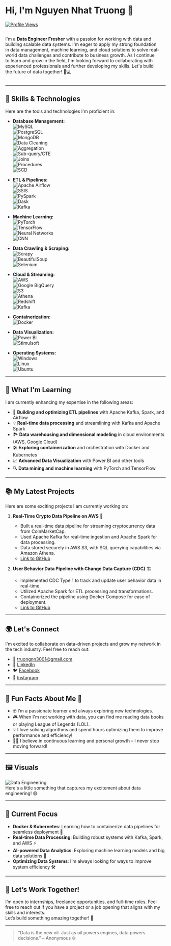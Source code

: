 # Hi, I'm Nguyen Nhat Truong 👋  
[![Profile Views](https://komarev.com/ghpvc/?username=truongnn3001&style=flat)](https://github.com/truongnn3001)

<div style="display: flex; align-items: center;">
    <p style="flex: 2; margin-right: 20px;">I'm a <strong>Data Engineer Fresher</strong> with a passion for working with data and building scalable data systems. I'm eager to apply my strong foundation in data management, machine learning, and cloud solutions to solve real-world data challenges and contribute to business growth. As I continue to learn and grow in the field, I'm looking forward to collaborating with experienced professionals and further developing my skills. Let's build the future of data together! 🚀💻</p>

</div>

---
## 🚀 **Skills & Technologies**  
Here are the tools and technologies I'm proficient in:

- **Database Management:**  
  ![MySQL](https://img.shields.io/badge/MySQL-4479A1?style=flat&logo=mysql&logoColor=white)  
  ![PostgreSQL](https://img.shields.io/badge/PostgreSQL-336791?style=flat&logo=postgresql&logoColor=white)  
  ![MongoDB](https://img.shields.io/badge/MongoDB-47A248?style=flat&logo=mongodb&logoColor=white)  
  ![Data Cleaning](https://img.shields.io/badge/Data%20Cleaning-FF6F00?style=flat&logo=python&logoColor=white)  
  ![Aggregation](https://img.shields.io/badge/Aggregation-00A3E0?style=flat&logo=python&logoColor=white)  
  ![Sub-query/CTE](https://img.shields.io/badge/Sub-query%2FCTE-FFA500?style=flat&logo=python&logoColor=white)  
  ![Joins](https://img.shields.io/badge/Joins-FF1493?style=flat&logo=python&logoColor=white)  
  ![Procedures](https://img.shields.io/badge/Procedures-008080?style=flat&logo=python&logoColor=white)  
  ![SCD](https://img.shields.io/badge/SCD-8A2BE2?style=flat&logo=python&logoColor=white)

- **ETL & Pipelines:**  
  ![Apache Airflow](https://img.shields.io/badge/Apache%20Airflow-0E1E25?style=flat&logo=apache-airflow&logoColor=white)  
  ![SSIS](https://img.shields.io/badge/SSIS-0085CA?style=flat&logo=microsoft-sql-server-integration-services&logoColor=white)  
  ![PySpark](https://img.shields.io/badge/PySpark-FC7C00?style=flat&logo=apache-spark&logoColor=white)  
  ![Dask](https://img.shields.io/badge/Dask-5B77C9?style=flat&logo=dask&logoColor=white)  
  ![Kafka](https://img.shields.io/badge/Apache%20Kafka-231F20?style=flat&logo=apache-kafka&logoColor=white)

- **Machine Learning:**  
  ![PyTorch](https://img.shields.io/badge/PyTorch-EE4C2C?style=flat&logo=pytorch&logoColor=white)  
  ![TensorFlow](https://img.shields.io/badge/TensorFlow-FF6F00?style=flat&logo=tensorflow&logoColor=white)  
  ![Neural Networks](https://img.shields.io/badge/Neural%20Networks-FF4500?style=flat&logo=pytorch&logoColor=white)  
  ![CNN](https://img.shields.io/badge/CNN-FF6347?style=flat&logo=tensorflow&logoColor=white)

- **Data Crawling & Scraping:**  
  ![Scrapy](https://img.shields.io/badge/Scrapy-66CCFF?style=flat&logo=scrapy&logoColor=white)  
  ![BeautifulSoup](https://img.shields.io/badge/BeautifulSoup-4F5C51?style=flat&logo=python&logoColor=white)  
  ![Selenium](https://img.shields.io/badge/Selenium-43B02A?style=flat&logo=selenium&logoColor=white)

- **Cloud & Streaming:**  
  ![AWS](https://img.shields.io/badge/AWS-232F3E?style=flat&logo=amazonaws&logoColor=white)  
  ![Google BigQuery](https://img.shields.io/badge/Google%20BigQuery-4285F4?style=flat&logo=google-cloud&logoColor=white)  
  ![S3](https://img.shields.io/badge/S3-FF9900?style=flat&logo=amazonaws&logoColor=white)  
  ![Athena](https://img.shields.io/badge/Athena-232F3E?style=flat&logo=amazonaws&logoColor=white)  
  ![Redshift](https://img.shields.io/badge/Redshift-8B0000?style=flat&logo=amazonaws&logoColor=white)  
  ![Kafka](https://img.shields.io/badge/Apache%20Kafka-231F20?style=flat&logo=apache-kafka&logoColor=white)

- **Containerization:**  
  ![Docker](https://img.shields.io/badge/Docker-2496ED?style=flat&logo=docker&logoColor=white)

- **Data Visualization:**  
  ![Power BI](https://img.shields.io/badge/Power%20BI-F2C811?style=flat&logo=powerbi&logoColor=white)  
  ![Stimulsoft](https://img.shields.io/badge/Stimulsoft-16A1D5?style=flat&logo=stimulsoft&logoColor=white)

- **Operating Systems:**  
  ![Windows](https://img.shields.io/badge/Windows-0078D6?style=flat&logo=microsoft&logoColor=white)  
  ![Linux](https://img.shields.io/badge/Linux-FFD700?style=flat&logo=linux&logoColor=white)  
  ![Ubuntu](https://img.shields.io/badge/Ubuntu-E95420?style=flat&logo=ubuntu&logoColor=white)



---

## 🌱 **What I'm Learning**  
I am currently enhancing my expertise in the following areas:

- 🚀 **Building and optimizing ETL pipelines** with Apache Kafka, Spark, and Airflow  
- 💡 **Real-time data processing** and streamlining with Kafka and Apache Spark  
- 🏞 **Data warehousing and dimensional modeling** in cloud environments (AWS, Google Cloud)  
- 🛠 **Exploring containerization** and orchestration with Docker and Kubernetes  
- 📈 **Advanced Data Visualization** with Power BI and other tools  
- 🔍 **Data mining and machine learning** with PyTorch and TensorFlow  

---

## 📚 **My Latest Projects**  
Here are some exciting projects I am currently working on:

1. **Real-Time Crypto Data Pipeline on AWS** 🚀  
   - Built a real-time data pipeline for streaming cryptocurrency data from CoinMarketCap.  
   - Used Apache Kafka for real-time ingestion and Apache Spark for data processing.  
   - Data stored securely in AWS S3, with SQL querying capabilities via Amazon Athena.  
   - [Link to GitHub](https://github.com/NTruong3001/realtime_streaming_coinmarketcap)  


2. **User Behavior Data Pipeline with Change Data Capture (CDC)** 🏗️  
   - Implemented CDC Type 1 to track and update user behavior data in real-time.  
   - Utilized Apache Spark for ETL processing and transformations.  
   - Containerized the pipeline using Docker Compose for ease of deployment.  
   - [Link to GitHub](https://github.com/NTruong3001/Apply-CDC-for-User-Behavior-Data-Pipeline)  
---

## 🌍 **Let's Connect**  
I'm excited to collaborate on data-driven projects and grow my network in the tech industry. Feel free to reach out:

- 📧 [truongnn3001@gmail.com](mailto:truongnn3001@gmail.com)
- 🔗 [LinkedIn](https://www.linkedin.com/in/truong-nguyen-9851402ba/)
- 🐦 [Facebook](https://www.facebook.com/profile.php?id=100076529220663)
- 📸 [Instagram](https://www.instagram.com/trg.nguyxn/)

---

## 🌟 **Fun Facts About Me** 🎉  
- 🤓 I’m a passionate learner and always exploring new technologies.  
- 🎮 When I'm not working with data, you can find me reading data books or playing League of Legends (LOL).  
- 💡 I love solving algorithms and spend hours optimizing them to improve performance and efficiency!  
- 🚶‍♂️ I believe in continuous learning and personal growth – I never stop moving forward!  

---

## 🖼️ **Visuals**  
![Data Engineering](https://media1.giphy.com/media/zMukICnMEZmSf8zvXd/giphy.webp?cid=790b7611gkv2k3ankmadydaq7win523dngfqbm9btuj5wouq&ep=v1_gifs_search&rid=giphy.webp&ct=g)  
Here's a little something that captures my excitement about data engineering! 😄

---

## 🎯 **Current Focus**  
- **Docker & Kubernetes**: Learning how to containerize data pipelines for seamless deployment 🚢  
- **Real-time Data Processing**: Building robust systems with Kafka, Spark, and AWS ⚡  
- **AI-powered Data Analytics**: Exploring machine learning models and big data solutions 🤖  
- **Optimizing Data Systems**: I’m always looking for ways to improve system efficiency 🛠

---

## 💼 **Let’s Work Together!**  
I’m open to internships, freelance opportunities, and full-time roles. Feel free to reach out if you have a project or a job opening that aligns with my skills and interests.  
Let’s build something amazing together! 🚀

---

> "Data is the new oil. Just as oil powers engines, data powers decisions." – Anonymous 🌐

